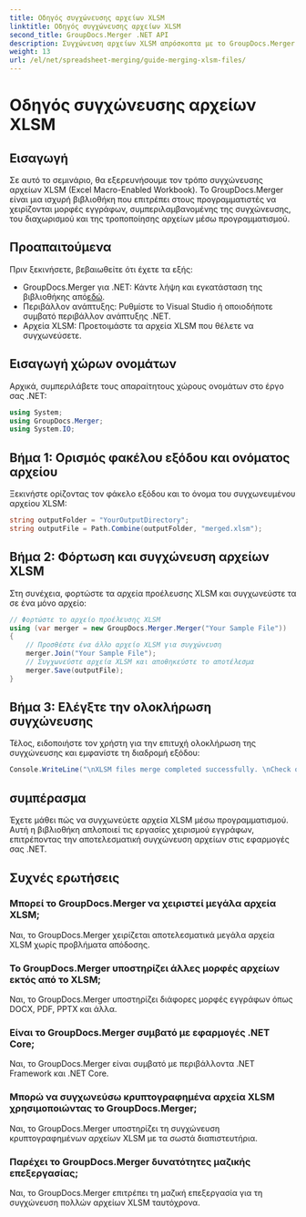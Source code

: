```yaml
---
title: Οδηγός συγχώνευσης αρχείων XLSM
linktitle: Οδηγός συγχώνευσης αρχείων XLSM
second_title: GroupDocs.Merger .NET API
description: Συγχώνευση αρχείων XLSM απρόσκοπτα με το GroupDocs.Merger για .NET. Συνδυάστε αποτελεσματικά τα βιβλία εργασίας του Excel μέσω προγραμματισμού. Βελτιώστε τις δυνατότητες χειρισμού εγγράφων σας.
weight: 13
url: /el/net/spreadsheet-merging/guide-merging-xlsm-files/
---
```


# Οδηγός συγχώνευσης αρχείων XLSM

## Εισαγωγή
Σε αυτό το σεμινάριο, θα εξερευνήσουμε τον τρόπο συγχώνευσης αρχείων XLSM (Excel Macro-Enabled Workbook). Το GroupDocs.Merger είναι μια ισχυρή βιβλιοθήκη που επιτρέπει στους προγραμματιστές να χειρίζονται μορφές εγγράφων, συμπεριλαμβανομένης της συγχώνευσης, του διαχωρισμού και της τροποποίησης αρχείων μέσω προγραμματισμού.
## Προαπαιτούμενα
Πριν ξεκινήσετε, βεβαιωθείτε ότι έχετε τα εξής:
-  GroupDocs.Merger για .NET: Κάντε λήψη και εγκατάσταση της βιβλιοθήκης από[εδώ](https://releases.groupdocs.com/merger/net/).
- Περιβάλλον ανάπτυξης: Ρυθμίστε το Visual Studio ή οποιοδήποτε συμβατό περιβάλλον ανάπτυξης .NET.
- Αρχεία XLSM: Προετοιμάστε τα αρχεία XLSM που θέλετε να συγχωνεύσετε.

## Εισαγωγή χώρων ονομάτων
Αρχικά, συμπεριλάβετε τους απαραίτητους χώρους ονομάτων στο έργο σας .NET:
```csharp
using System; 
using GroupDocs.Merger;
using System.IO;
```
## Βήμα 1: Ορισμός φακέλου εξόδου και ονόματος αρχείου
Ξεκινήστε ορίζοντας τον φάκελο εξόδου και το όνομα του συγχωνευμένου αρχείου XLSM:
```csharp
string outputFolder = "YourOutputDirectory";
string outputFile = Path.Combine(outputFolder, "merged.xlsm");
```
## Βήμα 2: Φόρτωση και συγχώνευση αρχείων XLSM
Στη συνέχεια, φορτώστε τα αρχεία προέλευσης XLSM και συγχωνεύστε τα σε ένα μόνο αρχείο:
```csharp
// Φορτώστε το αρχείο προέλευσης XLSM
using (var merger = new GroupDocs.Merger.Merger("Your Sample File"))
{
    // Προσθέστε ένα άλλο αρχείο XLSM για συγχώνευση
    merger.Join("Your Sample File");
    // Συγχωνεύστε αρχεία XLSM και αποθηκεύστε το αποτέλεσμα
    merger.Save(outputFile);
}
```
## Βήμα 3: Ελέγξτε την ολοκλήρωση συγχώνευσης
Τέλος, ειδοποιήστε τον χρήστη για την επιτυχή ολοκλήρωση της συγχώνευσης και εμφανίστε τη διαδρομή εξόδου:
```csharp
Console.WriteLine("\nXLSM files merge completed successfully. \nCheck output in {0}", outputFolder);
```

## συμπέρασμα
Έχετε μάθει πώς να συγχωνεύετε αρχεία XLSM μέσω προγραμματισμού. Αυτή η βιβλιοθήκη απλοποιεί τις εργασίες χειρισμού εγγράφων, επιτρέποντας την αποτελεσματική συγχώνευση αρχείων στις εφαρμογές σας .NET.

## Συχνές ερωτήσεις
### Μπορεί το GroupDocs.Merger να χειριστεί μεγάλα αρχεία XLSM;
Ναι, το GroupDocs.Merger χειρίζεται αποτελεσματικά μεγάλα αρχεία XLSM χωρίς προβλήματα απόδοσης.
### Το GroupDocs.Merger υποστηρίζει άλλες μορφές αρχείων εκτός από το XLSM;
Ναι, το GroupDocs.Merger υποστηρίζει διάφορες μορφές εγγράφων όπως DOCX, PDF, PPTX και άλλα.
### Είναι το GroupDocs.Merger συμβατό με εφαρμογές .NET Core;
Ναι, το GroupDocs.Merger είναι συμβατό με περιβάλλοντα .NET Framework και .NET Core.
### Μπορώ να συγχωνεύσω κρυπτογραφημένα αρχεία XLSM χρησιμοποιώντας το GroupDocs.Merger;
Ναι, το GroupDocs.Merger υποστηρίζει τη συγχώνευση κρυπτογραφημένων αρχείων XLSM με τα σωστά διαπιστευτήρια.
### Παρέχει το GroupDocs.Merger δυνατότητες μαζικής επεξεργασίας;
Ναι, το GroupDocs.Merger επιτρέπει τη μαζική επεξεργασία για τη συγχώνευση πολλών αρχείων XLSM ταυτόχρονα.